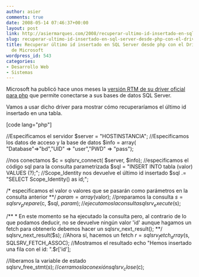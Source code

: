 ```yaml
---
author: asier
comments: true
date: 2008-05-14 07:46:37+00:00
layout: post
link: http://asiermarques.com/2008/recuperar-ultimo-id-insertado-en-sql-server-desde-php-con-el-driver-oficial-de-microsoft/
slug: recuperar-ultimo-id-insertado-en-sql-server-desde-php-con-el-driver-oficial-de-microsoft
title: Recuperar último id insertado en SQL Server desde php con el Driver Oficial
  de Microsoft
wordpress_id: 543
categories:
- Desarrollo Web
- Sistemas
---
```


Microsoft ha publicó hace unos meses la [versión RTM de su driver oficial para php](http://blogs.msdn.com/sqlphp/archive/2008/02/19/the-february-08-ctp-is-now-available.aspx) que permite conectarse a sus bases de datos SQL Server.

Vamos a usar dicho driver para mostrar cómo recuperaríamos el último id insertado en una tabla.

[code lang="php"]

//Especificamos el servidor
$server = "HOSTINSTANCIA";
//Especificamos los datos de acceso y la base de datos
$info = array( "Database"=>"bd","UID" => "user","PWD" => "pass");

//nos conectamos
$c = sqlsrv_connect( $server, $info);
//especificamos el código sql para la consulta parametrizada
$sql = "INSERT INTO tabla (valor) VALUES (?);";
//Scope_Identity nos devuelve el último id insertado
$sql .= "SELECT Scope_Identity() as id;";

/*
especificamos el valor o valores que se pasarán como
parámetros en la consulta anterior
**/
$param = array($valor);
//preparamos la consulta
$s = sqlsrv_prepare($c, $sql, $param);
//ejecutamos la consulta
sqlsrv_execute($s);

/**
*
En este momento se ha ejecutado la consulta pero, al contrario
de lo que podamos deducir, no se devuelve ningún valor 'id'
aunque hagamos un fetch
para obtenerlo debemos hacer un sqlsrv_next_result();
**/
sqlsrv_next_result($s);
//Ahora sí, hacemos un fetch
$r = sqlsrv_fetch_array($s, SQLSRV_FETCH_ASSOC);
//Mostramos el resultado
echo "Hemos insertado una fila con el id: ".$r['id'];

//liberamos la variable de estado
sqlsrv_free_stmt($s);
//cerramos la conexión
sqlsrv_close($c);

```
